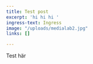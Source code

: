 ```yaml
---
title: Test post
excerpt: 'hi hi hi '
ingress-text: Ingress
image: "/uploads/medialab2.jpg"
links: []

---
```

Test här
